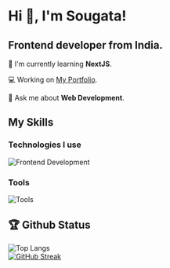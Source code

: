 # Hi 👋, I'm Sougata! 
<h2>Frontend developer from India.</h2>

🌱 I'm currently learning <b>NextJS</b>.

💻 Working on [My Portfolio](https://github.com/sougata-github/my-portfolio).

💬 Ask me about **Web Development**.

## My Skills

### Technologies I use
![Frontend Development](https://skillicons.dev/icons?i=html,css,js,ts,tailwind,react,next,nodejs,mongodb,mysql,prisma)
### Tools
![Tools](https://skillicons.dev/icons?i=git,github,vercel)


## 🏆 Github Status 
![Top Langs](https://github-readme-stats.vercel.app/api/top-langs?username=sougata-github&show_icons=true&locale=en&layout=compact&theme=tokyonight)
<br/>
[![GitHub Streak](https://github-readme-streak-stats.herokuapp.com?user=sougata-github&theme=tokyonight-duo)](https://git.io/streak-stats)
